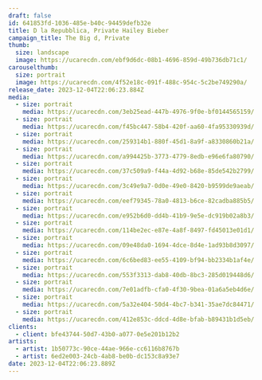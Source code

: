 ```yaml
---
draft: false
id: 641853fd-1036-485e-b40c-94459defb32e
title: D la Repubblica, Private Hailey Bieber
campaign_title: T﻿he Big d, Private
thumb:
  size: landscape
  image: https://ucarecdn.com/ebf9d6dc-08b1-4696-859d-49b736db71c1/
carouselthumb:
  size: portrait
  image: https://ucarecdn.com/4f52e18c-091f-488c-954c-5c2be749290a/
release_date: 2023-12-04T22:06:23.884Z
media:
  - size: portrait
    media: https://ucarecdn.com/3eb25ead-447b-4976-9f0e-bf0144565159/
  - size: portrait
    media: https://ucarecdn.com/f45bc447-58b4-420f-aa60-4fa95330939d/
  - size: portrait
    media: https://ucarecdn.com/259314b1-880f-45d1-8a9f-a8330860b21a/
  - size: portrait
    media: https://ucarecdn.com/a994425b-3773-4779-8edb-e96e6fa80790/
  - size: portrait
    media: https://ucarecdn.com/37c509a9-f44a-4d92-b68e-85de542b2799/
  - size: portrait
    media: https://ucarecdn.com/3c49e9a7-0d0e-49e0-8420-b9599de9aeab/
  - size: portrait
    media: https://ucarecdn.com/eef79345-78a0-4813-b6ce-82cadba885b5/
  - size: portrait
    media: https://ucarecdn.com/e952b6d0-dd4b-41b9-9e5e-dc919b02a8b3/
  - size: portrait
    media: https://ucarecdn.com/114be2ec-e87e-4a8f-8497-fd45013e01d1/
  - size: portrait
    media: https://ucarecdn.com/09e48da0-1694-4dce-8d4e-1ad93b8d3097/
  - size: portrait
    media: https://ucarecdn.com/6c6bed83-ee55-4109-bf94-bb2334b1af4e/
  - size: portrait
    media: https://ucarecdn.com/553f3313-dab8-40db-8bc3-285d019448d6/
  - size: portrait
    media: https://ucarecdn.com/7e01adfb-cfa0-4f30-9bea-01a6a5eb4d6e/
  - size: portrait
    media: https://ucarecdn.com/5a32e404-50d4-4bc7-b341-35ae7dc84471/
  - size: portrait
    media: https://ucarecdn.com/412e853c-ddcd-4d8e-bfab-b89431b1d5eb/
clients:
  - client: bfe43744-50d7-43b0-a077-0e5e201b12b2
artists:
  - artist: 1b50773c-90ce-44ae-966e-cc6116b8767b
  - artist: 6ed2e003-24cb-4ab8-be0b-dc153c8a93e7
date: 2023-12-04T22:06:23.889Z
---
```

